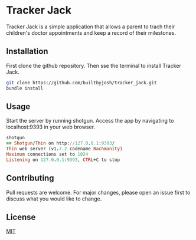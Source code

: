 
# Tracker Jack

Tracker Jack is a simple application that allows a parent to trach their children's doctor appointments and keep a record of their milestones.

## Installation

First clone the github repository. Then sse the terminal to install Tracker Jack.

```bash
git clone https://github.com/builtbyjosh/tracker_jack.git
bundle install
```

## Usage
Start the server by running shotgun. Access the app by navigating to localhost:9393 in your web browser. 

```ruby
shotgun
== Shotgun/Thin on http://127.0.0.1:9393/
Thin web server (v1.7.2 codename Bachmanity)
Maximum connections set to 1024
Listening on 127.0.0.1:9393, CTRL+C to stop
```

## Contributing
Pull requests are welcome. For major changes, please open an issue first to discuss what you would like to change.



## License
[MIT](https://choosealicense.com/licenses/mit/)